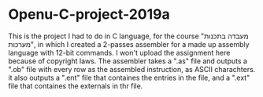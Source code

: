 # Openu-C-project-2019a
This is the project I had to do in C language, for the course "מעבדה בתכנות מערכות", in which I created a 2-passes assembler for a made up assembly language with 12-bit commands. I won't upload the assignment here because of copyright laws. The assembler takes a ".as" file and outputs a ".ob" file with every row as the assembled instruction, as ASCII charachters. it also outputs a ".ent" file that containes the entries in the file, and a ".ext" file that containes the externals in thr file.
